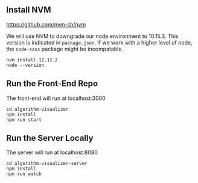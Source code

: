 ## Install NVM

https://github.com/nvm-sh/nvm

We will use NVM to downgrade our node environment to 10.15.3. This version is indicated in `package.json`. If we work with a higher level of node, the `node-sass` package might be incompatable.

```
nvm install 12.12.2
node --version
```


## Run the Front-End Repo

The front-end will run at localhost:3000

```
cd algorithm-visualizer
npm install
npm run start
```

## Run the Server Locally

The server will run at localhost:8080

```
cd algorithm-visualizer-server
npm install
npm run watch
```
